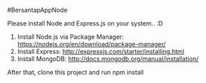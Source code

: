 #BersantapAppNode


Please install Node and Express.js on your system.. :D

1. Install Node.js via Package Manager: https://nodejs.org/en/download/package-manager/
2. Install Express: http://expressjs.com/starter/installing.html
3. Install MongoDB: http://docs.mongodb.org/manual/installation/

After that, clone this project and run <source>npm install</source>
